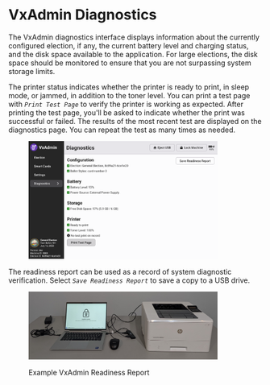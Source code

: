 # VxAdmin Diagnostics

The VxAdmin diagnostics interface displays information about the currently configured election, if any, the current battery level and charging status, and the disk space available to the application. For large elections, the disk space should be monitored to ensure that you are not surpassing system storage limits.&#x20;

The printer status indicates whether the printer is ready to print, in sleep mode, or jammed, in addition to the toner level. You can print a test page with _`Print Test Page`_ to verify the printer is working as expected. After printing the test page, you'll be asked to indicate whether the print was successful or failed. The results of the most recent test are displayed on the diagnostics page. You can repeat the test as many times as needed.

<figure><img src="../.gitbook/assets/diagnostics-screen.png" alt="" width="375"><figcaption></figcaption></figure>

The readiness report can be used as a record of system diagnostic verification.  Select _`Save Readiness Report`_ to save a copy to a USB drive.

<figure><img src="../.gitbook/assets/image.png" alt="" width="375"><figcaption><p>Example VxAdmin Readiness Report</p></figcaption></figure>
